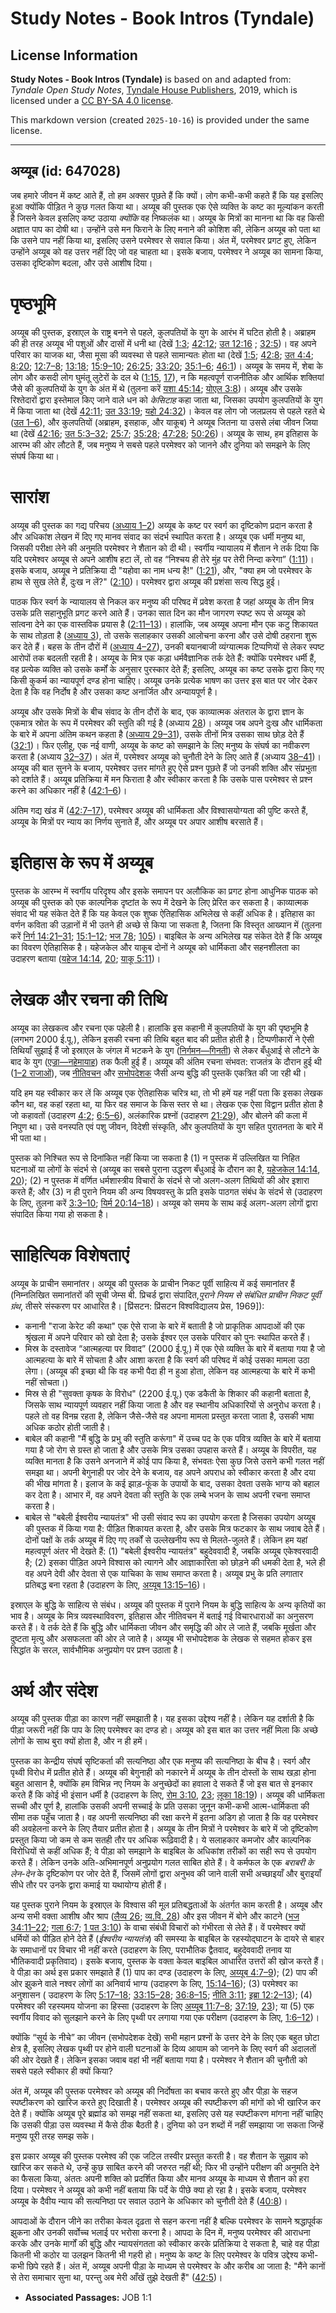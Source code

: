 # Study Notes - Book Intros (Tyndale)

## License Information

**Study Notes - Book Intros (Tyndale)** is based on and adapted from: _Tyndale Open Study Notes_, [Tyndale House Publishers](https://tyndaleopenresources.com/), 2019, which is licensed under a [CC BY-SA 4.0 license](https://creativecommons.org/licenses/by-sa/4.0/legalcode.en).

This markdown version (created `2025-10-16`) is provided under the same license.



--------------------------------

## अय्यूब (id: 647028)

जब हमारे जीवन में कष्ट आते हैं, तो हम अक्सर पूछते हैं कि क्यों। लोग कभी\-कभी कहते हैं कि यह इसलिए हुआ क्योंकि पीड़ित ने कुछ गलत किया था। अय्यूब की पुस्तक एक ऐसे व्यक्ति के कष्ट का मूल्यांकन करती है जिसने केवल इसलिए कष्ट उठाया *क्योंकि* वह निष्कलंक था। अय्यूब के मित्रों का मानना था कि वह किसी अज्ञात पाप का दोषी था। उन्होंने उसे मन फिराने के लिए मनाने की कोशिश की, लेकिन अय्यूब को पता था कि उसने पाप नहीं किया था, इसलिए उसने परमेश्‍वर से सवाल किया। अंत में, परमेश्वर प्रगट हुए, लेकिन उन्होंने अय्यूब को वह उत्तर नहीं दिए जो वह चाहता था। इसके बजाय, परमेश्वर ने अय्यूब का सामना किया, उसका दृष्टिकोण बदला, और उसे आशीष दिया।

पृष्ठभूमि
=========

अय्यूब की पुस्तक, इस्राएल के राष्ट्र बनने से पहले, कुलपतियों के युग के आरंभ में घटित होती है। अब्राहम की ही तरह अय्यूब भी पशुओं और दासों में धनी था (देखें [1:3](https://ref.ly/Job1:3); [42:12](https://ref.ly/Job42:12); [उत 12:16](https://ref.ly/Gen12:16) ; [32:5](https://ref.ly/Gen32:5))। वह अपने परिवार का याजक था, जैसा मूसा की व्यवस्था से पहले सामान्यतः होता था (देखें [1:5](https://ref.ly/Job1:5); [42:8](https://ref.ly/Job42:8); [उत 4:4](https://ref.ly/Gen4:4); [8:20](https://ref.ly/Gen8:20); [12:7–8](https://ref.ly/Gen12:7-Gen12:8); [13:18](https://ref.ly/Gen13:18); [15:9–10](https://ref.ly/Gen15:9-Gen15:10); [26:25](https://ref.ly/Gen26:25); [33:20](https://ref.ly/Gen33:20); [35:1–6](https://ref.ly/Gen35:1-Gen35:6); [46:1](https://ref.ly/Gen46:1))। अय्यूब के समय में, शेबा के लोग और कसदी लोग घुमंतू लुटेरों के दल थे ([1:15](https://ref.ly/Job1:15), [17](https://ref.ly/Job1:17)), न कि महत्वपूर्ण राजनीतिक और आर्थिक शक्तियां जैसे की कुलपतियों के युग के अंत में थे (तुलना करें [यशा 45:14](https://ref.ly/Isa45:14); [योएल 3:8](https://ref.ly/Joel3:8))। अय्यूब और उसके रिश्तेदारों द्वारा इस्तेमाल किए जाने वाले धन को *केसिटाह* कहा जाता था, जिसका उपयोग कुलपतियों के युग में किया जाता था (देखें [42:11](https://ref.ly/Job42:11); [उत 33:19](https://ref.ly/Gen33:19); [यहो 24:32](https://ref.ly/Josh24:32))। केवल वह लोग जो जलप्रलय से पहले रहते थे ([उत 1–6](https://ref.ly/Gen1:1-Gen6:22)), और कुलपतियों (अब्राहम, इसहाक, और याकूब) ने अय्यूब जितना या उससे लंबा जीवन जिया था (देखें [42:16](https://ref.ly/Job42:16); [उत 5:3–32](https://ref.ly/Gen5:3-Gen5:32); [25:7](https://ref.ly/Gen25:7); [35:28](https://ref.ly/Gen35:28); [47:28](https://ref.ly/Gen47:28); [50:26](https://ref.ly/Gen50:26))। अय्यूब के साथ, हम इतिहास के आरम्भ की ओर लौटते हैं, जब मनुष्य ने सबसे पहले परमेश्वर को जानने और दुनिया को समझने के लिए संघर्ष किया था।

सारांश
======

अय्यूब की पुस्तक का गद्य परिचय ([अध्याय 1–2](https://ref.ly/Job1:1-Job2:13)) अय्यूब के कष्ट पर स्वर्ग का दृष्टिकोण प्रदान करता है और अधिकांश लेखन में दिए गए मानव संवाद का संदर्भ स्थापित करता है। अय्यूब एक धर्मी मनुष्य था, जिसकी परीक्षा लेने की अनुमति परमेश्वर ने शैतान को दी थी। स्वर्गीय न्यायालय में शैतान ने तर्क दिया कि यदि परमेश्वर अय्यूब से अपने आशीष हटा लें, तो वह “निश्चय ही तेरे मुंह पर तेरी निन्दा करेगा” ([1:11](https://ref.ly/Job1:11))। इसके बजाय, अय्यूब ने प्रतिक्रिया दी "यहोवा का नाम धन्य है!" ([1:21](https://ref.ly/Job1:21)), और, "क्या हम जो परमेश्वर के हाथ से सुख लेते हैं, दुःख न लें?" ([2:10](https://ref.ly/Job2:10))। परमेश्वर द्वारा अय्यूब की प्रशंसा सत्य सिद्ध हुई।

पाठक फिर स्वर्ग के न्यायालय से निकल कर मनुष्य की परिषद में प्रवेश करता है जहां अय्यूब के तीन मित्र उसके प्रति सहानुभूति प्रगट करने आते हैं। उनका सात दिन का मौन जागरण स्पष्ट रूप से अय्यूब को सांत्वना देने का एक वास्तविक प्रयास है ([2:11–13](https://ref.ly/Job2:11-Job2:13))। हालांकि, जब अय्यूब अपना मौन एक कटु शिकायत के साथ तोड़ता है ([अध्याय 3](https://ref.ly/Job3:1-Job3:26)), तो उसके सलाहकार उसकी आलोचना करना और उसे दोषी ठहराना शुरू कर देते हैं। बहस के तीन दौरों में ([अध्याय 4–27](https://ref.ly/Job4:1-Job27:23)), उनकी बयानबाजी व्यंग्यात्मक टिप्पणियों से लेकर स्पष्ट आरोपों तक बदलती रहती है। अय्यूब के मित्र एक कड़ा धर्मवैज्ञानिक तर्क देते हैं: क्योंकि परमेश्वर धर्मी हैं, वह प्रत्येक व्यक्ति को उसके कर्मों के अनुसार पुरस्कार देते हैं; इसलिए, अय्यूब का कष्ट उसके द्वारा किए गए किसी कुकर्म का न्यायपूर्ण दण्ड होना चाहिए। अय्यूब उनके प्रत्येक भाषण का उत्तर इस बात पर जोर देकर देता है कि वह निर्दोष है और उसका कष्ट अनार्जित और अन्यायपूर्ण है।

अय्यूब और उसके मित्रों के बीच संवाद के तीन दौरों के बाद, एक काव्यात्मक अंतराल के द्वारा ज्ञान के एकमात्र स्रोत के रूप में परमेश्वर की स्तुति की गई है (अध्याय [28](https://ref.ly/Job28:1-Job28:28))। अय्यूब जब अपने दुःख और धार्मिकता के बारे में अपना अंतिम कथन कहता है ([अध्याय 29–31](https://ref.ly/Job29:1-Job31:40)), उसके तीनों मित्र उसका साथ छोड़ देते हैं ([32:1](https://ref.ly/Job32:1))। फिर एलीहू, एक नई वाणी, अय्यूब के कष्ट को समझाने के लिए मनुष्य के संघर्ष का नवीकरण करता है (अध्याय [32–37](https://ref.ly/Job32:1-Job37:24))। अंत में, परमेश्वर अय्यूब को चुनौती देने के लिए आते हैं (अध्याय [38–41](https://ref.ly/Job38:1-Job41:34))। अय्यूब की बात सुनने के बजाय, परमेश्वर उत्तर मांगते हुए ऐसे प्रश्न पूछते हैं जो उनकी शक्ति और संप्रभुता को दर्शाते हैं। अय्यूब प्रतिक्रिया में मन फिराता है और स्वीकार करता है कि उसके पास परमेश्वर से प्रश्न करने का अधिकार नहीं है ([42:1–6](https://ref.ly/Job42:1-Job42:6))।

अंतिम गद्य खंड में ([42:7–17](https://ref.ly/Job42:7-Job42:17)), परमेश्वर अय्यूब की धार्मिकता और विश्वासयोग्यता की पुष्टि करते हैं, अय्यूब के मित्रों पर न्याय का निर्णय सुनाते हैं, और अय्यूब पर अपार आशीष बरसाते हैं।

इतिहास के रूप में अय्यूब
========================

पुस्तक के आरम्भ में स्वर्गीय परिदृश्य और इसके समापन पर अलौकिक का प्रगट होना आधुनिक पाठक को अय्यूब की पुस्तक को एक काल्पनिक दृष्टांत के रूप में देखने के लिए प्रेरित कर सकता है। काव्यात्मक संवाद भी यह संकेत देते हैं कि यह केवल एक शुष्क ऐतिहासिक अभिलेख से कहीं अधिक है। इतिहास का वर्णन कविता की उड़ानों में भी उतने ही अच्छे से किया जा सकता है, जितना कि विस्तृत आख्यान में (तुलना करें [निर्ग 14:21–31](https://ref.ly/Exod14:21-Exod14:31); [15:1–12](https://ref.ly/Exod15:1-Exod15:12); [भज 78](https://ref.ly/Ps78:1-Ps78:72); [105](https://ref.ly/Ps105:1-Ps105:45))। बाइबिल के अन्य अभिलेख यह संकेत देते हैं कि अय्यूब का विवरण ऐतिहासिक है। यहेजकेल और याकूब दोनों ने अय्यूब को धार्मिकता और सहनशीलता का उदाहरण बताया ([यहेज 14:14](https://ref.ly/Ezek14:14), [20](https://ref.ly/Ezek14:20); [याकू 5:11](https://ref.ly/Jas5:11))।

लेखक और रचना की तिथि
====================

अय्यूब का लेखकत्व और रचना एक पहेली है। हालांकि इस कहानी में कुलपतियों के युग की पृष्ठभूमि है (लगभग 2000 ई.पू.), लेकिन इसकी रचना की तिथि बहुत बाद की प्रतीत होती है। टिप्पणीकारों ने ऐसी तिथियाँ सुझाई हैं जो इस्राएल के जंगल में भटकने के युग ([निर्गमन—गिनती](https://ref.ly/Exod1:1-Num36:13)) से लेकर बँधुआई से लौटने के बाद के युग ([एज्रा—नहेमायाह](https://ref.ly/Ezra1:1-Neh13:31)) तक फैली हुई हैं। अय्यूब की अंतिम रचना संभवत: राजतंत्र के दौरान हुई थी ([1–2 राजाओं](https://ref.ly/1Kgs1:1-2Kgs25:30)), जब [नीतिवचन](https://ref.ly/Prov1:1-Prov31:31) और [सभोपदेशक](https://ref.ly/Eccl1:1-Eccl12:14) जैसी अन्य बुद्धि की पुस्तकें एकत्रित की जा रही थी।

यदि हम यह स्वीकार कर लें कि अय्यूब एक ऐतिहासिक चरित्र था, तो भी हमें यह नहीं पता कि इसका लेखक कौन था, वह कहां रहता था, या फिर वह समाज के किस स्तर से था। लेखक एक ऐसा विद्वान प्रतीत होता है जो कहावतों (उदाहरण [4:2](https://ref.ly/Job4:2); [6:5–6](https://ref.ly/Job6:5-Job6:6)), अलंकारिक प्रश्नों (उदाहरण [21:29](https://ref.ly/Job21:29)), और बोलने की कला में निपुण था। उसे वनस्पति एवं पशु जीवन, विदेशी संस्कृति, और कुलपतियों के युग सहित पुरातनता के बारे में भी पता था।

पुस्तक को निश्चित रूप से दिनांकित नहीं किया जा सकता है (1\) न पुस्तक में उल्लिखित या निहित घटनाओं या लोगों के संदर्भ से (अय्यूब का सबसे पुराना उद्धरण बँधुआई के दौरान का है, [यहेजकेल 14:14](https://ref.ly/Ezek14:14), [20](https://ref.ly/Ezek14:20)); (2\) न पुस्तक में वर्णित धर्मशास्त्रीय विचारों के संदर्भ से जो अलग\-अलग तिथियों की ओर इशारा करते हैं; और (3\) न ही पुराने नियम की अन्य विषयवस्तु के प्रति इसके पाठगत संबंध के संदर्भ से (उदाहरण के लिए, तुलना करें [3:3–10](https://ref.ly/Job3:3-Job3:10); [यिर्म 20:14–18](https://ref.ly/Jer20:14-Jer20:18))। अय्यूब को समय के साथ कई अलग\-अलग लोगों द्वारा संपादित किया गया हो सकता है।

साहित्यिक विशेषताएं
===================

अय्यूब के प्राचीन समानांतर। अय्यूब की पुस्तक के प्राचीन निकट पूर्वी साहित्य में कई समानांतर हैं (निम्नलिखित समानांतरों की सूची जेम्स बी. प्रिचर्ड द्वारा संपादित,*पुराने नियम से संबंधित प्राचीन निकट पूर्वी ग्रंथ*, तीसरे संस्करण पर आधारित है। \[प्रिंसटन: प्रिंसटन विश्वविद्यालय प्रेस, 1969]):

* कनानी "राजा केरेट की कथा" एक ऐसे राजा के बारे में बताती है जो प्राकृतिक आपदाओं की एक श्रृंखला में अपने परिवार को खो देता है; उसके ईश्वर एल उसके परिवार को पुनः स्थापित करते हैं।
* मिस्र के दस्तावेज “आत्महत्या पर विवाद” (2000 ई.पू.) में एक ऐसे व्यक्ति के बारे में बताया गया है जो आत्महत्या के बारे में सोचता है और आशा करता है कि स्वर्ग की परिषद में कोई उसका मामला उठा लेगा। (अय्यूब की इच्छा थी कि वह कभी पैदा ही न हुआ होता, लेकिन वह आत्महत्या के बारे में कभी नहीं सोचता।)
* मिस्र से ही "सुवक्ता कृषक के विरोध" (2200 ई.पू.) एक डकैती के शिकार की कहानी बताता है, जिसके साथ न्यायपूर्ण व्यवहार नहीं किया जाता है और वह स्थानीय अधिकारियों से अनुरोध करता है। पहले तो वह विनम्र रहता है, लेकिन जैसे\-जैसे वह अपना मामला प्रस्तुत करता जाता है, उसकी भाषा अधिक कठोर होती जाती है।
* बाबेल की कहानी "मैं बुद्धि के प्रभु की स्तुति करूंगा" में उच्च पद के एक पवित्र व्यक्ति के बारे में बताया गया है जो रोग से ग्रस्त हो जाता है और उसके मित्र उसका उपहास करते हैं। अय्यूब के विपरीत, यह व्यक्ति मानता है कि उसने अनजाने में कोई पाप किया है, संभवतः ऐसा कुछ जिसे उसने कभी गलत नहीं समझा था। अपनी बेगुनाही पर जोर देने के बजाय, वह अपने अपराध को स्वीकार करता है और दया की भीख मांगता है। इलाज के कई झाड़\-फूंक के उपायों के बाद, उसका देवता उसके भाग्य को बहाल कर देता है। आभार में, वह अपने देवता की स्तुति के एक लम्बे भजन के साथ अपनी रचना समाप्त करता है।
* बाबेल से "बबेली ईश्वरीय न्यायतंत्र" भी उसी संवाद रूप का उपयोग करता है जिसका उपयोग अय्यूब की पुस्तक में किया गया है: पीड़ित शिकायत करता है, और उसके मित्र फटकार के साथ जवाब देते हैं। दोनों पक्षों के तर्क अय्यूब में दिए गए तर्कों से उल्लेखनीय रूप से मिलते\-जुलते हैं। लेकिन हम यहां महत्वपूर्ण अंतर भी देखते हैं: (1\) "बबेली ईश्वरीय न्यायतंत्र" बहुदेववादी है, जबकि अय्यूब एकेश्वरवादी है; (2\) इसका पीड़ित अपने विश्वास को त्यागने और आज्ञाकारिता को छोड़ने की धमकी देता है, भले ही वह अपने देवी और देवता से एक याचिका के साथ समाप्त करता है। अय्यूब प्रभु के प्रति लगातार प्रतिबद्ध बना रहता है (उदाहरण के लिए, [अय्यूब 13:15–16](https://ref.ly/Job13:15-Job13:16))।

इस्राएल के बुद्धि के साहित्य से संबंध। अय्यूब की पुस्तक में पुराने नियम के बुद्धि साहित्य के अन्य कृतियों का भाव है। अय्यूब के मित्र व्यवस्थाविवरण, इतिहास और नीतिवचन में बताई गई विचारधाराओं का अनुसरण करते हैं। वे तर्क देते हैं कि बुद्धि और धार्मिकता जीवन और समृद्धि की ओर ले जाते हैं, जबकि मूर्खता और दुष्टता मृत्यु और असफलता की ओर ले जाते है। अय्यूब भी सभोपदेशक के लेखक से सहमत होकर इस सिद्धांत के सरल, सार्वभौमिक अनुप्रयोग पर प्रश्न उठाता है।

अर्थ और संदेश
=============

अय्यूब की पुस्तक पीड़ा का कारण नहीं समझाती है। यह इसका उद्देश्य नहीं है। लेकिन यह दर्शाती है कि पीड़ा जरूरी नहीं कि पाप के लिए परमेश्वर का दण्ड हो। अय्यूब को इस बात का उत्तर नहीं मिला कि अच्छे लोगों के साथ बुरा क्यों होता है, और न ही हमें।

पुस्तक का केन्द्रीय संघर्ष सृष्टिकर्ता की सत्यनिष्ठा और एक मनुष्य की सत्यनिष्ठा के बीच है। स्वर्ग और पृथ्वी विरोध में प्रतीत होते हैं। अय्यूब की बेगुनाही को नकारने में अय्यूब के तीन दोस्तों के साथ खड़ा होना बहुत आसान है, क्योंकि हम विभिन्न नए नियम के अनुच्छेदों का हवाला दे सकते हैं जो इस बात से इनकार करते हैं कि कोई भी इंसान धर्मी है (उदाहरण के लिए, [रोम 3:10](https://ref.ly/Rom3:10), [23](https://ref.ly/Rom3:23); [लूका 18:19](https://ref.ly/Luke18:19))। अय्यूब की धार्मिकता सच्ची और पूर्ण है, हालांकि उसकी अपनी सच्चाई के प्रति उसका जुनून कभी\-कभी आत्म\-धार्मिकता की सीमा तक पहुँच जाता है। वह अपनी सत्यनिष्ठा की रक्षा करने में इतना अडिग हो जाता है कि वह परमेश्वर की अवहेलना करने के लिए तैयार प्रतीत होता है। अय्यूब के तीन मित्रों ने परमेश्‍वर के बारे में जो दृष्टिकोण प्रस्तुत किया जो कम से कम सतही तौर पर अधिक रूढ़िवादी है। ये सलाहकार कमजोर और काल्पनिक विरोधियों से कहीं अधिक हैं; वे पीड़ा को समझाने के बाइबिल के अधिकांश तरीकों का सही रूप से उपयोग करते हैं। लेकिन उनके अति\-अभिमानपूर्ण अनुप्रयोग गलत साबित होते हैं। वे कर्मफल के एक *बराबरी के लेन\-देन* के दृष्टिकोण पर जोर देते हैं, जिसमें लोगों द्वारा अनुभव की जाने वाली सभी अच्छाइयाँ और बुराइयाँ सीधे तौर पर उनके द्वारा कमाई या यथायोग्य होती हैं।

यह पुस्तक पुराने नियम के इस्राएल के विश्वास की मूल प्रतिबद्धताओं के अंतर्गत काम करती है। अय्यूब और अन्य सभी वक्ता आशीष और श्राप ([लैव्य 26](https://ref.ly/Lev26:1-Lev26:46); [व्य.वि. 28](https://ref.ly/Deut28:1-Deut28:68)) और इस जीवन में बोने और काटने ([भज 34:11–22](https://ref.ly/Ps34:11-Ps34:22); [गला 6:7](https://ref.ly/Gal6:7); [1 पत 3:10](https://ref.ly/1Pet3:10)) के वाचा संबंधी विचारों को गंभीरता से लेते हैं। वें परमेश्वर क्यों धर्मियों को पीड़ित होने देते हैं (*ईश्वरीय न्यायतंत्र*) की समस्या के बाइबिल के रहस्योद्घाटन के दायरे से बाहर के समाधानों पर विचार भी नहीं करते (उदाहरण के लिए, पराभौतिक द्वैतवाद, बहुदेववादी तनाव या भौतिकवादी प्रकृतिवाद)। इसके बजाय, पुस्तक के वक्ता केवल बाइबिल आधारित उत्तरों की खोज करते हैं। वे पीड़ा का अर्थ इस प्रकार समझाते हैं (1\) पाप का दण्ड (उदाहरण के लिए, [अय्यूब 4:7–9](https://ref.ly/Job4:7-Job4:9)); (2\) पाप की ओर झुकने वाले नश्वर लोगों का अनिवार्य भाग्य (उदाहरण के लिए, [15:14–16](https://ref.ly/Job15:14-Job15:16)); (3\) परमेश्वर का अनुशासन ( उदाहरण के लिए [5:17–18](https://ref.ly/Job5:17-Job5:18); [33:15–28](https://ref.ly/Job33:15-Job33:28); [36:8–15](https://ref.ly/Job36:8-Job36:15); [नीति 3:11](https://ref.ly/Prov3:11); [इब्रा 12:2–13](https://ref.ly/Heb12:2-Heb12:13)); (4\) परमेश्वर की रहस्यमय योजना का हिस्सा (उदाहरण के लिए [अय्यूब 11:7–8](https://ref.ly/Job11:7-Job11:8); [37:19](https://ref.ly/Job37:19), [23](https://ref.ly/Job37:23)); या (5\) एक स्वर्गीय विवाद को सुलझाने करने के लिए पृथ्वी पर लगाया गया एक परीक्षण (उदाहरण के लिए, [1:6–12](https://ref.ly/Job1:6-Job1:12))।

क्योंकि “सूर्य के नीचे” का जीवन (सभोपदेशक देखें) सभी महान प्रश्नों के उत्तर देने के लिए एक बहुत छोटा क्षेत्र है, इसलिए लेखक पृथ्वी पर होने वाली घटनाओं के दिव्य आयाम को जानने के लिए स्वर्ग की अदालतों की ओर देखते हैं। लेकिन इसका जवाब वहां भी नहीं बताया गया है। परमेश्वर ने शैतान की चुनौती को सबसे पहले स्वीकार ही क्यों किया?

अंत में, अय्यूब की पुस्तक परमेश्वर को अय्यूब की निर्दोषता का बचाव करते हुए और पीड़ा के सहज स्पष्टीकरण को खारिज करते हुए दिखाती है। परमेश्वर अय्यूब की स्पष्टीकरण की मांगों को भी खारिज कर देते हैं। क्योंकि अय्यूब पूरे ब्रह्मांड को समझ नहीं सकता था, इसलिए उसे यह स्पष्टीकरण मांगना नहीं चाहिए कि उसकी पीड़ा उस व्यवस्था में कैसे ठीक बैठती है। दुनिया को उन शब्दों में नहीं समझाया जा सकता जिन्हें मनुष्य पूरी तरह समझ सके।

इस प्रकार अय्यूब की पुस्तक परमेश्व की एक जटिल तस्वीर प्रस्तुत करती है। वह शैतान के सुझाव को खारिज कर सकते थे, उन्हें कुछ साबित करने की जरुरत नहीं थी; फिर भी उन्होंने परीक्षण की अनुमति देने का फैसला किया, अंततः अपनी शक्ति को प्रदर्शित किया और मानव अय्यूब के माध्यम से शैतान को हरा दिया। परमेश्वर ने अय्यूब को कभी नहीं बताया कि पर्दे के पीछे क्या हो रहा है। इसके बजाय, परमेश्वर अय्यूब के दैवीय न्याय की सत्यनिष्ठा पर सवाल उठाने के अधिकार को चुनौती देते हैं ([40:8](https://ref.ly/Job40:8))।

आपदाओं के दौरान जीने का तरीका केवल दृढ़ता से सहन करना नहीं है बल्कि परमेश्वर के सामने श्रद्धापूर्वक झुकना और उनकी सर्वोच्च भलाई पर भरोसा करना है। आपदा के दिन में, मनुष्य परमेश्वर की आराधना करके और उनके मार्गों की बुद्धि और न्यायसंगतता को स्वीकार करके प्रतिक्रिया दे सकता है, चाहे वह पीड़ा कितनी भी कठोर या उलझन कितनी भी गहरी हो। मनुष्य के कष्ट के लिए परमेश्वर के पवित्र उद्देश्य कभी\-कभी छिपे रहते हैं। अंत में, अय्यूब अपनी पीड़ा के माध्यम से परमेश्वर के और करीब आ जाता है: "मैंने कानों से तेरा समाचार सुना था, परन्तु अब मेरी आँखें तुझे देखती हैं" ([42:5](https://ref.ly/Job42:5))।

* **Associated Passages:** JOB 1:1

